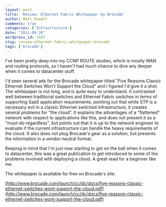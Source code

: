 ```yaml
---
layout: post
title: 'Review: Ethernet Fabric Whitepaper by Brocade'
author: Matt Oswalt
comments: true
categories: ['Infrastructure']
date: "2011-09-20"
wordpress_id: 1447
slug: review-ethernet-fabric-whitepaper-brocade
tags: ['brocade']
---
```



I've been pretty deep into my CCNP ROUTE studies, which is mostly WAN and routing protocols, so I haven't had much chance to dive any deeper when it comes to datacenter stuff.

I'd seen several ads for the Brocade whitepaper titled "Five Reasons Classic Ethernet Switches Won't Support the Cloud" and I figured I'd give it a shot. The whitepaper is not long, and is quite easy to understand. It contrasted well between traditional switches and Ethernet Fabric switches in terms of supporting SaaS application requirements, pointing out that while STP is a necessary evil in a classic Ethernet switched infrastructure, it creates several problems for "the cloud". It explains the advantages of a "flattened" network with respect to applications like this, and does not present it as a "must-do regardless", but points out that it is up to the network engineer to evaluate if the current infrastructure can handle the heavy requirements of the cloud. It also does not plug Brocade's gear as a solution, but presents the information in a vendor-neutral format.

Keeping in mind that I'm just now starting to get on the ball when it comes to datacenter, this was a great publication to get introduced to some of the problems involved with deploying a cloud. A great read for a beginner like me.

The whitepaper is available for free on Brocade's site:

[http://www.brocade.com/launch/cc/dc/docs/five-reasons-classic-ethernet-switches-wont-support-the-cloud.pdf](http://www.brocade.com/launch/cc/dc/docs/five-reasons-classic-ethernet-switches-wont-support-the-cloud.pdf)
